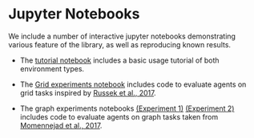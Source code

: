 # Jupyter Notebooks

We include a number of interactive jupyter notebooks demonstrating various feature of the library, as well as reproducing known results.

* The [tutorial notebook](./tutorial.ipynb) includes a basic usage tutorial of both environment types.

* The [Grid experiments notebook](./grid_experiments.ipynb) includes code to evaluate agents on grid tasks inspired by [Russek et al., 2017](https://journals.plos.org/ploscompbiol/article?id=10.1371/journal.pcbi.1005768).

* The graph experiments notebooks [(Experiment 1)](./graph_experiments_1.ipynb) [(Experiment 2)](./graph_experiments_2.ipynb) includes code to evaluate agents on graph tasks taken from [Momennejad et al., 2017](https://www.nature.com/articles/s41562-017-0180-8).
